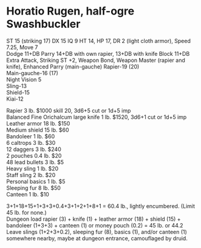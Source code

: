 # Horatio Rugen, half-ogre Swashbuckler  

ST 15 (striking 17) DX 15 IQ 9 HT 14, HP 17, DR 2 (light cloth armor), Speed 7.25, Move 7  
Dodge 11+DB Parry 14+DB with own rapier, 13+DB with knife Block 11+DB  
Extra Attack, Striking ST +2, Weapon Bond, Weapon Master (rapier and knife), Enhanced Parry (main-gauche)
Rapier-19 (20)  
Main-gauche-16 (17)  
Night Vision 5  
Sling-13  
Shield-15  
Kiai-12  

Rapier 3 lb. $1000 skill 20, 3d6+5 cut or 1d+5 imp  
Balanced Fine Orichalcum large knife 1 lb. $1520, 3d6+1 cut or 1d+5 imp  
Leather armor 18 lb. $150  
Medium shield 15 lb. $60  
Bandoleer 1 lb. $60  
6 caltrops 3 lb. $30  
12 daggers 3 lb. $240  
2 pouches 0.4 lb. $20  
48 lead bullets 3 lb. $5  
Heavy sling 1 lb. $20  
Staff sling 2 lb. $20  
Personal basics 1 lb. $5  
Sleeping fur 8 lb. $50  
Canteen 1 lb. $10  

3+1+18+15+1+3+3+0.4+3+1+2+1+8+1 = 60.4 lb., lightly encumbered. (Limit 45 lb. for none.)  
Dungeon load rapier (3) + knife (1) + leather armor (18) + shield (15) + bandoleer (1+3+3) + canteen (1) or money pouch (0.2) = 45 lb. or 44.2  
Leave slings (1+2+3+0.2), sleeping fur (8), basics (1), and/or canteen (1) somewhere nearby, maybe at dungeon entrance, camouflaged by druid.  
